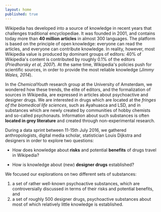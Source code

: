 ```yaml
---
layout: home
published: true
---
```


Wikipedia has developed into a source of knowledge in recent years that challenges traditional encyclopediae. It was founded in 2001, and contains today more than **40 million articles** in almost 300 languages. The platform is based on the principle of open knowledge: everyone can read the articles, and everyone can contribute knowledge. In reality, however, most Wikipedia value is produced by dominant groups of editors: 40% of Wikipedia's content is contributed by roughly 0.1% of the editors (*Priedhorsky et al, 2007*). At the same time, Wikipedia's policies push for scientific sources, in order to provide the most reliable knowledge (*Jimmy Wales, 2014*).

In the *ChemicalYouth* research group at the University of Amsterdam, we wondered how these trends, the elite of editors, and the formalization of sources in Wikipedia, are expressed in articles about psychoactive and designer drugs. We are interested in drugs which are located at the *fringes of the biomedical life sciences*, such as Ayahuasca and LSD, and in substances which are newly created by communities of hobby chemists and so-called psychonauts. Information about such substances is often **located in grey literature** and created through non-experimental research.

During a data sprint between 11-15th July 2016, we gathered anthropologists, digital media scholar, statistician Louis Dijkstra and designers in order to explore two questions:

* How does knowledge about **risks** and potential **benefits** of drugs travel in Wikipedia?

* How is knowledge about (new) **designer drugs** established?

We focused our explorations on two different sets of substances:

1. a set of rather well-known psychoactive substances, which are controversially discussed in terms of their risks and potential benefits, and
2. a set of roughly 500 designer drugs, psychoactive substances about most of which relatively little knowledge is established.

